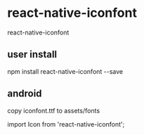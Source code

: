 # react-native-iconfont
react-native-iconfont


## user install

npm install react-native-iconfont --save

## android

copy iconfont.ttf to  assets/fonts


import Icon from 'react-native-iconfont';

> <Icon
          position='left'
          icon='e632'
          iconPadding={12}
          label='left'
          iconColor='#000'
        />

